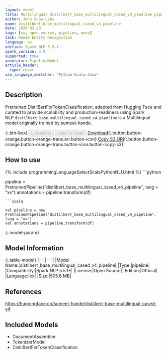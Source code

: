 ```yaml
---
layout: model
title: Multilingual distilbert_base_multilingual_cased_v4_pipeline pipeline DistilBertForTokenClassification from sumeet-hande
author: John Snow Labs
name: distilbert_base_multilingual_cased_v4_pipeline
date: 2025-03-28
tags: [xx, open_source, pipeline, onnx]
task: Named Entity Recognition
language: xx
edition: Spark NLP 5.5.1
spark_version: 3.0
supported: true
annotator: PipelineModel
article_header:
  type: cover
use_language_switcher: "Python-Scala-Java"
---
```


## Description

Pretrained DistilBertForTokenClassification, adapted from Hugging Face and curated to provide scalability and production-readiness using Spark NLP.`distilbert_base_multilingual_cased_v4_pipeline` is a Multilingual model originally trained by sumeet-hande.

{:.btn-box}
<button class="button button-orange" disabled>Live Demo</button>
<button class="button button-orange" disabled>Open in Colab</button>
[Download](https://s3.amazonaws.com/auxdata.johnsnowlabs.com/public/models/distilbert_base_multilingual_cased_v4_pipeline_xx_5.5.1_3.0_1743125241491.zip){:.button.button-orange.button-orange-trans.arr.button-icon}
[Copy S3 URI](s3://auxdata.johnsnowlabs.com/public/models/distilbert_base_multilingual_cased_v4_pipeline_xx_5.5.1_3.0_1743125241491.zip){:.button.button-orange.button-orange-trans.button-icon.button-copy-s3}

## How to use



<div class="tabs-box" markdown="1">
{% include programmingLanguageSelectScalaPythonNLU.html %}
```python

pipeline = PretrainedPipeline("distilbert_base_multilingual_cased_v4_pipeline", lang = "xx")
annotations =  pipeline.transform(df)   

```
```scala

val pipeline = new PretrainedPipeline("distilbert_base_multilingual_cased_v4_pipeline", lang = "xx")
val annotations = pipeline.transform(df)

```
</div>

{:.model-param}
## Model Information

{:.table-model}
|---|---|
|Model Name:|distilbert_base_multilingual_cased_v4_pipeline|
|Type:|pipeline|
|Compatibility:|Spark NLP 5.5.1+|
|License:|Open Source|
|Edition:|Official|
|Language:|xx|
|Size:|505.6 MB|

## References

https://huggingface.co/sumeet-hande/distilbert-base-multilingual-cased-v4

## Included Models

- DocumentAssembler
- TokenizerModel
- DistilBertForTokenClassification